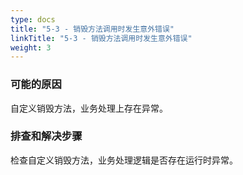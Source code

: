```yaml
---
type: docs
title: "5-3 - 销毁方法调用时发生意外错误"
linkTitle: "5-3 - 销毁方法调用时发生意外错误"
weight: 3
---
```


### 可能的原因

自定义销毁方法，业务处理上存在异常。

### 排查和解决步骤

检查自定义销毁方法，业务处理逻辑是否存在运行时异常。

